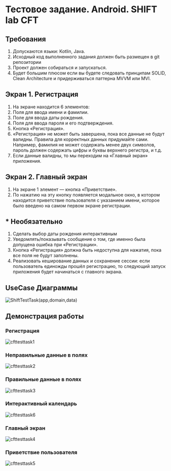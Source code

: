 # Тестовое задание. Android. SHIFT lab CFT
## Требования
1. Допускаются языки: Kotlin, Java.
2. Исходный код выполненного задания должен быть размещен в git репозитории
3. Проект должен собираться и запускаться.
4. Будет большим плюсом если вы будете следовать принципам SOLID, Clean Architecture и придерживаться
паттерна MVVM или MVI.
## Экран 1. Регистрация
1. На экране находится 6 элементов:
1. Поля для ввода имени и фамилии.
2. Поле для ввода даты рождения.
3. Поля для ввода пароля и его подтверждения.
4. Кнопка «Регистрация».
2. «Регистрация» не может быть завершена, пока все данные не будут валидны. Правила для корректных
данных придумайте сами. Например, фамилия не может содержать менее двух символов, пароль должен
содержать цифры и буквы верхнего регистра, и т.д.
3. Если данные валидны, то мы переходим на «Главный экран» приложения.
## Экран 2. Главный экран
1. На экране 1 элемент — кнопка «Приветствие».
2. По нажатию на эту кнопку появляется модальное окно, в котором находится приветствие пользователя с
указанием имени, которое было введено на самом первом экране регистрации.
## * Необязательно
1. Сделать выбор даты рождения интерактивным
2. Уведомлять/показывать сообщение о том, где именно была допущена ошибка при «Регистрации».
3. Кнопка «Регистрация» должна быть недоступна для нажатия, пока все поля не будут заполнены.
4. Реализовать кеширование данных и сохранение сессии: если пользователь единожды прошёл
регистрацию, то следующий запуск приложения будет начинаться с главного экрана.

## UseCase Диаграммы
![ShiftTestTask(app,domain,data)](https://github.com/RMashkalev/ShiftTestTask/assets/78581660/2ddb2993-f526-4108-9aa1-469b3735a634)

## Демонстрация работы
### Регистрация
![cfttesttask1](https://github.com/RMashkalev/ShiftTestTask/assets/78581660/0ad2c7a8-f28f-440b-8e96-87c0b7d574e1)
### Неправильные данные в полях
![cfttesttask2](https://github.com/RMashkalev/ShiftTestTask/assets/78581660/3b95c93a-97e8-4aec-acee-0b247002c346)
### Правильные данные в полях
![cfttesttask3](https://github.com/RMashkalev/ShiftTestTask/assets/78581660/4f4cc73c-7963-4516-bbf7-0fc6536db0aa)
### Интерактивный календарь
![cfttesttask6](https://github.com/RMashkalev/ShiftTestTask/assets/78581660/f05fe278-995b-4cb3-8156-861084ca7b0c)
### Главный экран
![cfttesttask4](https://github.com/RMashkalev/ShiftTestTask/assets/78581660/082720b8-0c0e-4714-a77b-11d6b5ae8770)
### Приветствие пользователя
![cfttesttask5](https://github.com/RMashkalev/ShiftTestTask/assets/78581660/d13af4f5-ef62-4d13-9d0b-48bb52bb3438)

